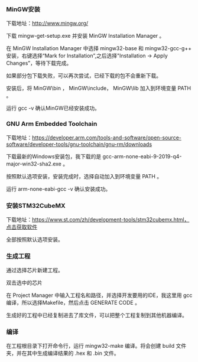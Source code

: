 ### MinGW安装

下载地址：http://www.mingw.org/

下载 mingw-get-setup.exe 并安装 MinGW Installation Manager 。

在 MinGW Installation Manager 中选择 mingw32-base 和 mingw32-gcc-g++ 安装，右键选择“Mark for Installation”,之后选择"Installation -> Apply Changes”，等待下载完成。

如果部分包下载失败，可以再次尝试，已经下载的包不会重新下载。

安装后，将 MinGW\bin ， MinGW\include， MinGW\lib 加入到环境变量 PATH 。

运行 gcc -v 确认MinGW已经安装成功。

### GNU Arm Embedded Toolchain

下载地址：https://developer.arm.com/tools-and-software/open-source-software/developer-tools/gnu-toolchain/gnu-rm/downloads

下载最新的Windows安装包，我下载的是 gcc-arm-none-eabi-9-2019-q4-major-win32-sha2.exe 。

按照默认选项安装，安装完成时，选择自动加入到环境变量 PATH 。

运行 arm-none-eabi-gcc -v 确认安装成功。

### 安装STM32CubeMX

下载地址：https://www.st.com/zh/development-tools/stm32cubemx.html，点击获取软件

全部按照默认选项安装。

### 生成工程

通过选择芯片新建工程。

双击选中的芯片

在 Project Manager 中输入工程名和路径，并选择开发要用的IDE，我这里用 gcc 编译，所以选择Makefile，然后点击 GENERATE CODE 。

生成好的工程中已经复制进去了库文件，可以把整个工程复制到其他机器编译。

### 编译

在工程根目录下打开命令行，运行 mingw32-make 编译。将会创建 build 文件夹，并在其中生成编译结果的 .hex 和 .bin 文件。
